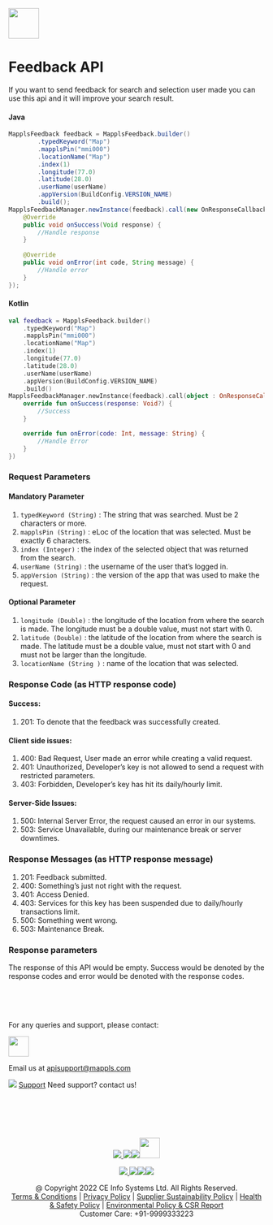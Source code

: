 
[<img src="https://about.mappls.com/images/mappls-b-logo.svg" height="60"/> </p>](https://www.mapmyindia.com/api)

# Feedback API

If you want to send feedback for search and selection user made you can use this api and it will improve your search result.

#### Java
~~~java
MapplsFeedback feedback = MapplsFeedback.builder()  
        .typedKeyword("Map")  
        .mapplsPin("mmi000")  
        .locationName("Map")
        .index(1)  
        .longitude(77.0)  
        .latitude(28.0)  
        .userName(userName)  
        .appVersion(BuildConfig.VERSION_NAME)  
        .build();  
MapplsFeedbackManager.newInstance(feedback).call(new OnResponseCallback<Void>() {  
    @Override  
    public void onSuccess(Void response) {  
        //Handle response  
    }  
  
    @Override  
    public void onError(int code, String message) {  
        //Handle error  
    }  
});
~~~
#### Kotlin
~~~kotlin
val feedback = MapplsFeedback.builder()
    .typedKeyword("Map")
    .mapplsPin("mmi000")
    .locationName("Map")
    .index(1)
    .longitude(77.0)
    .latitude(28.0)
    .userName(userName)
    .appVersion(BuildConfig.VERSION_NAME)
    .build()
MapplsFeedbackManager.newInstance(feedback).call(object : OnResponseCallback<Void?> {
    override fun onSuccess(response: Void?) {
        //Success  
    }

    override fun onError(code: Int, message: String) {
        //Handle Error  
    }
})
~~~
### Request Parameters

#### Mandatory Parameter
1.  `typedKeyword (String)` : The string that was searched. Must be 2 characters or more.
2. `mapplsPin (String)` : eLoc of the location that was selected. Must be exactly 6 characters.
3. `index (Integer)` : the index of the selected object that was returned from the search.
4. `userName (String)` : the username of the user that’s logged in.
5. `appVersion (String)` : the version of the app that was used to make the request.

#### Optional Parameter
1. `longitude (Double)` : the longitude of the location from where the search is made. The longitude must be a double value, must not start with 0.
2.  `latitude (Double)` : the latitude of the location from where the search is made. The latitude must be a double value, must not start with 0 and must not be larger than the longitude.
3.  `locationName (String )` : name of the location that was selected.

### Response Code (as HTTP response code)

#### Success:

1.  201: To denote that the feedback was successfully created.

#### Client side issues:

1.  400: Bad Request, User made an error while creating a valid request.
2.  401: Unauthorized, Developer’s key is not allowed to send a request with restricted parameters.
3.  403: Forbidden, Developer’s key has hit its daily/hourly limit.

#### Server-Side Issues:

1.  500: Internal Server Error, the request caused an error in our systems.
2.  503: Service Unavailable, during our maintenance break or server downtimes.

### Response Messages (as HTTP response message)

1.  201: Feedback submitted.
2.  400: Something’s just not right with the request.
3.  401: Access Denied.
4.  403: Services for this key has been suspended due to daily/hourly transactions limit.
5.  500: Something went wrong.
6.  503: Maintenance Break.

### Response parameters
The response of this API would be empty. Success would be denoted by the response codes and error would be denoted with the response codes.

<br><br><br>

For any queries and support, please contact: 

[<img src="https://about.mappls.com/images/mappls-logo.svg" height="40"/> </p>](https://about.mappls.com/api/)
Email us at [apisupport@mappls.com](mailto:apisupport@mappls.com)


![](https://www.mapmyindia.com/api/img/icons/support.png)
[Support](https://about.mappls.com/contact/)
Need support? contact us!

<br></br>
<br></br>

[<p align="center"> <img src="https://www.mapmyindia.com/api/img/icons/stack-overflow.png"/> ](https://stackoverflow.com/questions/tagged/mappls-api)[![](https://www.mapmyindia.com/api/img/icons/blog.png)](https://about.mappls.com/blog/)[![](https://www.mapmyindia.com/api/img/icons/gethub.png)](https://github.com/Mappls-api)[<img src="https://mmi-api-team.s3.ap-south-1.amazonaws.com/API-Team/npm-logo.one-third%5B1%5D.png" height="40"/> </p>](https://www.npmjs.com/org/mapmyindia) 



[<p align="center"> <img src="https://www.mapmyindia.com/june-newsletter/icon4.png"/> ](https://www.facebook.com/Mapplsofficial)[![](https://www.mapmyindia.com/june-newsletter/icon2.png)](https://twitter.com/mappls)[![](https://www.mapmyindia.com/newsletter/2017/aug/llinkedin.png)](https://www.linkedin.com/company/mappls/)[![](https://www.mapmyindia.com/june-newsletter/icon3.png)](https://www.youtube.com/channel/UCAWvWsh-dZLLeUU7_J9HiOA)




<div align="center">@ Copyright 2022 CE Info Systems Ltd. All Rights Reserved.</div>

<div align="center"> <a href="https://about.mappls.com/api/terms-&-conditions">Terms & Conditions</a> | <a href="https://about.mappls.com/about/privacy-policy">Privacy Policy</a> | <a href="https://about.mappls.com/pdf/mapmyIndia-sustainability-policy-healt-labour-rules-supplir-sustainability.pdf">Supplier Sustainability Policy</a> | <a href="https://about.mappls.com/pdf/Health-Safety-Management.pdf">Health & Safety Policy</a> | <a href="https://about.mappls.com/pdf/Environment-Sustainability-Policy-CSR-Report.pdf">Environmental Policy & CSR Report</a>

<div align="center">Customer Care: +91-9999333223</div>
